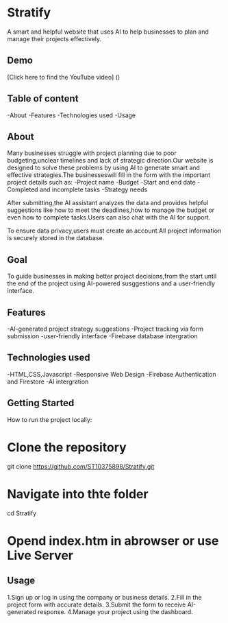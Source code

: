 # Stratify
A smart and helpful website that uses AI to help businesses to plan and manage their projects effectively.

## Demo
[Click here to find the YouTube video] ()

## Table of content
-About
-Features
-Technologies used
-Usage

## About
Many businesses struggle with project planning due to poor budgeting,unclear timelines and lack of strategic direction.Our website is designed to solve these problems by using AI to generate smart and effective strategies.The businesseswill fill in the form with the important project details such as:
-Project name
-Budget
-Start and end date
-Completed and incomplete tasks
-Strategy needs

After submitting,the AI assistant analyzes the data and provides helpful suggestions like how to meet the deadlines,how to manage the budget or even how to complete tasks.Users can also chat with the AI for support.

To ensure data privacy,users must create an account.All project information is securely stored in the database.

## Goal
To guide businesses in making better project decisions,from the start until the end of the project using AI-powered susggestions and a user-friendly interface.

## Features
-AI-generated project strategy suggestions
-Project tracking via form submission
-user-friendly interface
-Firebase database intergration

## Technologies used
-HTML,CSS,Javascript
-Responsive Web Design
-Firebase Authentication and Firestore
-AI intergration

 ##  Getting Started
 How to run the project locally:
 
 # Clone the repository
git clone https://github.com/ST10375898/Stratify.git

 # Navigate  into thte folder
 cd Stratify
 
 # Opend index.htm in abrowser or use Live Server


## Usage
1.Sign up or log in using the company or business details.
2.Fill in the project form with accurate details.
3.Submit the form to receive AI-generated response.
4.Manage your project using the dashboard.
